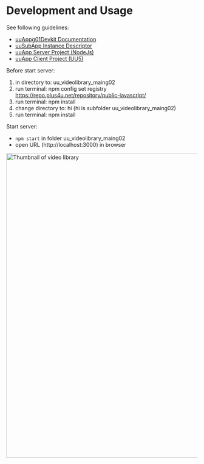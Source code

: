 
# Development and Usage

See following guidelines:

- [uuAppg01Devkit Documentation](https://uuapp.plus4u.net/uu-bookkit-maing01/e884539c8511447a977c7ff070e7f2cf/book)
- [uuSubApp Instance Descriptor](https://uuapp.plus4u.net/uu-bookkit-maing01/289fcd2e11d34f3e9b2184bedb236ded/book/page?code=uuSubAppInstanceDescriptor)
- [uuApp Server Project (NodeJs)](https://uuapp.plus4u.net/uu-bookkit-maing01/2590bf997d264d959b9d6a88ee1d0ff5/book/page?code=getStarted)
- [uuApp Client Project (UU5)](https://uuapp.plus4u.net/uu-bookkit-maing01/ed11ec379073476db0aa295ad6c00178/book/page?code=getStartedHooks)

Before start server:

1. in directory to: uu_videolibrary_maing02
2. run terminal: npm config set registry https://repo.plus4u.net/repository/public-javascript/
3. run terminal: npm install
4. change directory to: hi (hi is subfolder uu_videolibrary_maing02)
5. run terminal: npm install

Start server:

- `npm start` in folder uu_videolibrary_maing02
- open URL (http://localhost:3000) in browser


<img width="800" alt="Thumbnail of video library" src="https://user-images.githubusercontent.com/80640110/123789342-5af04580-d8dd-11eb-949e-ab40007598a9.png">

